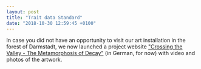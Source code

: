 ```yaml
---
layout: post
title: "Trait data Standard"
date: "2018-10-30 12:59:45 +0100"
---
```


In case you did not have an opportunity to visit our art installation in the forest of Darmstadt, we now launched a project website ["Crossing the Valley - The Metamorphosis of Decay"](http://fdschneider.de/crossingthevalley/) (in German, for now) with video and photos of the artwork.  
